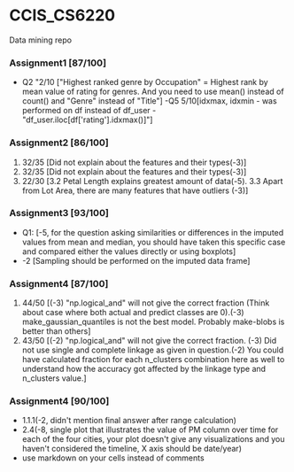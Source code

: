 # CCIS_CS6220
Data mining repo
### Assignment1 [87/100]
- Q2 "2/10 ["Highest ranked genre by Occupation" = Highest rank by mean value of rating for genres. And you need to use mean() instead of count() and "Genre" instead of "Title"]
-Q5 5/10[idxmax, idxmin - was performed on df instead of df_user - "df_user.iloc[df['rating'].idxmax()]"]

### Assignment2 [86/100]
1. 32/35 [Did not explain about the features and their types(-3)]
2. 32/35 [Did not explain about the features and their types(-3)]
3. 22/30 [3.2 Petal Length explains greatest amount of data(-5). 3.3 Apart from Lot Area, there are many features that have outliers (-3)]
### Assignment3 [93/100]
- Q1: [-5, for the question asking similarities or differences in the imputed values from mean and median, you should have taken this specific case and compared either the values directly or using boxplots]
- -2 [Sampling should be performed on the imputed data frame]

### Assignment4 [87/100]
1. 44/50 [(-3) "np.logical_and" will not give the correct fraction (Think about case where both actual and predict classes are 0).(-3) make_gaussian_quantiles is not the best model. Probably make-blobs is better than others]
2. 43/50 [(-2) "np.logical_and" will not give the correct fraction. (-3) Did not use single and complete linkage as given in question.(-2) You could have calculated fraction for each n_clusters combination here as well to understand how the accuracy got affected by the linkage type and n_clusters value.]
### Assignment4 [90/100]
- 1.1.1(-2, didn't mention final answer after range calculation)
- 2.4(-8, single plot that illustrates the value of PM column over time for each of the four cities, your plot doesn't give any visualizations and you haven't considered the timeline, X axis should be date/year)
- use markdown on your cells instead of comments 
